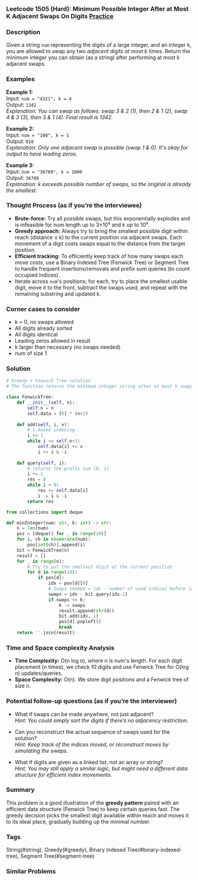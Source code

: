### Leetcode 1505 (Hard): Minimum Possible Integer After at Most K Adjacent Swaps On Digits [Practice](https://leetcode.com/problems/minimum-possible-integer-after-at-most-k-adjacent-swaps-on-digits)

### Description  
Given a string `num` representing the digits of a large integer, and an integer k, you are allowed to swap any two *adjacent* digits *at most* k times. Return the minimum integer you can obtain (as a string) after performing at most k adjacent swaps.

### Examples  

**Example 1:**  
Input: `num = "4321", k = 4`  
Output: `1342`  
*Explanation: You can swap as follows: swap 3 & 2 (1), then 2 & 1 (2), swap 4 & 3 (3), then 3 & 1 (4). Final result is 1342.*

**Example 2:**  
Input: `num = "100", k = 1`  
Output: `010`  
*Explanation: Only one adjacent swap is possible (swap 1 & 0). It's okay for output to have leading zeros.*

**Example 3:**  
Input: `num = "36789", k = 1000`  
Output: `36789`  
*Explanation: k exceeds possible number of swaps, so the original is already the smallest.*

### Thought Process (as if you’re the interviewee)  
- **Brute-force:** Try all possible swaps, but this exponentially explodes and is infeasible for num length up to 3×10⁴ and k up to 10⁹.
- **Greedy approach:** Always try to bring the smallest possible digit within reach (distance ≤ k) to the current position via adjacent swaps. Each movement of a digit costs swaps equal to the distance from the target position.
- **Efficient tracking:** To efficiently keep track of how many swaps each move costs, use a Binary Indexed Tree (Fenwick Tree) or Segment Tree to handle frequent insertions/removals and prefix sum queries (to count occupied indices).
- Iterate across `num`'s positions; for each, try to place the smallest usable digit, move it to the front, subtract the swaps used, and repeat with the remaining substring and updated k.

### Corner cases to consider  
- k = 0, no swaps allowed
- All digits already sorted
- All digits identical
- Leading zeros allowed in result
- k larger than necessary (no swaps needed)
- num of size 1

### Solution

```python
# Greedy + Fenwick Tree solution
# The function returns the minimum integer string after at most k swaps.

class FenwickTree:
    def __init__(self, n):
        self.n = n
        self.data = [0] * (n+2)
        
    def add(self, i, v):
        # 1-based indexing
        i += 1
        while i <= self.n+1:
            self.data[i] += v
            i += i & -i
    
    def query(self, i):
        # returns the prefix sum [0, i]
        i += 1
        res = 0
        while i > 0:
            res += self.data[i]
            i -= i & -i
        return res

from collections import deque

def minInteger(num: str, k: int) -> str:
    n = len(num)
    pos = [deque() for _ in range(10)]
    for i, ch in enumerate(num):
        pos[int(ch)].append(i)
    bit = FenwickTree(n)
    result = []
    for _ in range(n):
        # Try to put the smallest digit at the current position
        for d in range(10):
            if pos[d]:
                idx = pos[d][0]
                # Swaps needed = idx - number of used indices before idx
                swaps = idx - bit.query(idx-1)
                if swaps <= k:
                    k -= swaps
                    result.append(str(d))
                    bit.add(idx, 1)
                    pos[d].popleft()
                    break
    return ''.join(result)
```

### Time and Space complexity Analysis  

- **Time Complexity:** O(n log n), where n is num's length. For each digit placement (n times), we check 10 digits and use Fenwick Tree for O(log n) updates/queries.
- **Space Complexity:** O(n). We store digit positions and a Fenwick tree of size n.

### Potential follow-up questions (as if you’re the interviewer)  

- What if swaps can be made anywhere, not just adjacent?  
  *Hint: You could simply sort the digits if there’s no adjacency restriction.*

- Can you reconstruct the actual sequence of swaps used for the solution?  
  *Hint: Keep track of the indices moved, or reconstruct moves by simulating the swaps.*

- What if digits are given as a linked list, not an array or string?  
  *Hint: You may still apply a similar logic, but might need a different data structure for efficient index movements.*

### Summary
This problem is a good illustration of the **greedy pattern** paired with an efficient data structure (Fenwick Tree) to keep certain queries fast. The greedy decision picks the smallest digit available within reach and moves it to its ideal place, gradually building up the minimal number.

### Tags
String(#string), Greedy(#greedy), Binary Indexed Tree(#binary-indexed-tree), Segment Tree(#segment-tree)

### Similar Problems
